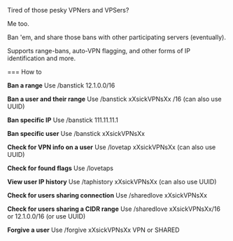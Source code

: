 Tired of those pesky VPNers and VPSers?

Me too.

Ban 'em, and share those bans with other participating servers (eventually).

Supports range-bans, auto-VPN flagging, and other forms of IP identification and more.

=== How to

**Ban a range** Use /banstick 12.1.0.0/16

**Ban a user and their range** Use /banstick xXsickVPNsXx /16 (can also use UUID)

**Ban specific IP** Use /banstick 111.11.11.1

**Ban specific user** Use /banstick xXsickVPNsXx

**Check for VPN info on a user** Use /lovetap xXsickVPNsXx (can also use UUID)

**Check for found flags** Use /lovetaps

**View user IP history** Use /taphistory xXsickVPNsXx (can also use UUID)

**Check for users sharing connection** Use /sharedlove xXsickVPNsXx

**Check for users sharing a CIDR range** Use /sharedlove xXsickVPNsXx/16 or 12.1.0.0/16 (or use UUID)

**Forgive a user** Use /forgive xXsickVPNsXx VPN or SHARED